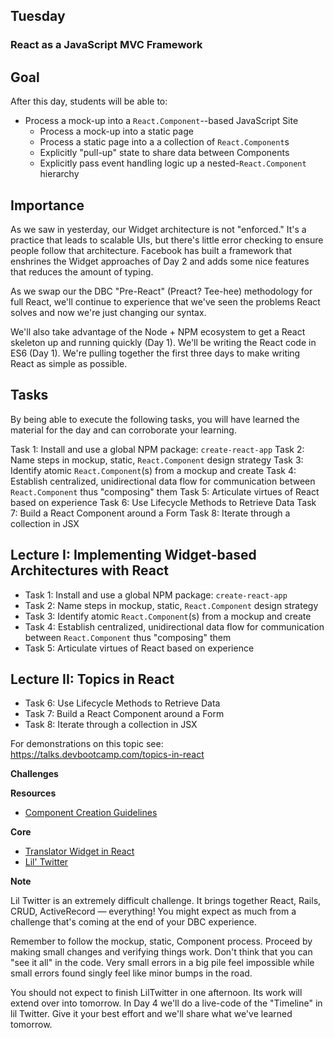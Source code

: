 ## Tuesday

### React as a JavaScript MVC Framework

## Goal

After this day, students will be able to:

* Process a mock-up into a `React.Component`--based JavaScript Site
  * Process a mock-up into a static page
  * Process a static page into a a collection of `React.Component`s
  * Explicitly "pull-up" state to share data between Components
  * Explicitly pass event handling logic up a nested-`React.Component` hierarchy

## Importance

As we saw in yesterday, our Widget architecture is not "enforced." It's a
practice that leads to scalable UIs, but there's little error checking to
ensure people follow that architecture. Facebook has built a framework that
enshrines the Widget approaches of Day 2 and adds some nice features that
reduces the amount of typing.

As we swap our the DBC "Pre-React" (Preact? Tee-hee) methodology for full
React, we'll continue to experience that we've seen the problems React solves
and now we're just changing our syntax.

We'll also take advantage of the Node + NPM ecosystem to get a React skeleton
up and running quickly (Day 1). We'll be writing the React code in ES6 (Day 1).
We're pulling together the first three days to make writing React as simple as
possible.

## Tasks

By being able to execute the following tasks, you will have learned the
material for the day and can corroborate your learning.

Task 1: Install and use a global NPM package: `create-react-app`
Task 2: Name steps in mockup, static, `React.Component` design strategy
Task 3: Identify atomic `React.Component`(s) from a mockup and create
Task 4: Establish centralized, unidirectional data flow for communication between `React.Component` thus "composing" them
Task 5: Articulate virtues of React based on experience
Task 6: Use Lifecycle Methods to Retrieve Data
Task 7: Build a React Component around a Form
Task 8: Iterate through a collection in JSX


## Lecture I: Implementing Widget-based Architectures with React

* Task 1: Install and use a global NPM package: `create-react-app`
* Task 2: Name steps in mockup, static, `React.Component` design strategy
* Task 3: Identify atomic `React.Component`(s) from a mockup and create
* Task 4: Establish centralized, unidirectional data flow for communication between `React.Component` thus "composing" them
* Task 5: Articulate virtues of React based on experience

## Lecture II: Topics in React

* Task 6: Use Lifecycle Methods to Retrieve Data
* Task 7: Build a React Component around a Form
* Task 8: Iterate through a collection in JSX

For demonstrations on this topic see: https://talks.devbootcamp.com/topics-in-react

**Challenges**

**Resources**

* [Component Creation Guidelines](../resources/component_creation_process.md)

**Core**

* [Translator Widget in React](../../../../number-base-converter-react-challenge)
* [Lil' Twitter](../../../../lil-twitter-react-challenge)

**Note**

Lil Twitter is an extremely difficult challenge. It brings together React,
Rails, CRUD, ActiveRecord &mdash; everything! You might expect as much from a
challenge that's coming at the end of your DBC experience.

Remember to follow the mockup, static, Component process. Proceed by making
small changes and verifying things work. Don't think that you can "see it all"
in the code. Very small errors in a big pile feel impossible while small errors
found singly feel like minor bumps in the road.

You should not expect to finish LilTwitter in one afternoon. Its work will
extend over into tomorrow. In Day 4 we'll do a live-code of the "Timeline" in
lil Twitter. Give it your best effort and we'll share what we've learned
tomorrow.
